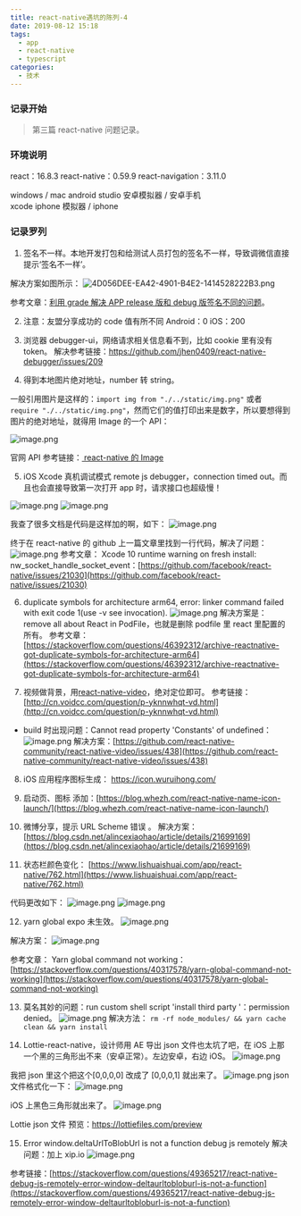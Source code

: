 ```yaml
---
title: react-native遇坑的陈列-4
date: 2019-08-12 15:18
tags:
  - app
  - react-native
  - typescript
categories:
  - 技术
---
```


### 记录开始

> 第三篇 react-native 问题记录。

### 环境说明

react：16.8.3
react-native：0.59.9
react-navigation：3.11.0

windows / mac
android studio 安卓模拟器 / 安卓手机  
xcode iphone 模拟器 / iphone

### 记录罗列

1. 签名不一样。本地开发打包和给测试人员打包的签名不一样，导致调微信直接提示‘签名不一样’。

解决方案如图所示：
![4D056DEE-EA42-4901-B4E2-1414528222B3.png](https://upload-images.jianshu.io/upload_images/3453108-30222aa36373603d.png?imageMogr2/auto-orient/strip%7CimageView2/2/w/1240)

参考文章：[利用 grade 解决 APP release 版和 debug 版签名不同的问题](https://blog.csdn.net/qq_28183203/article/details/72831395)。

2. 注意：友盟分享成功的 code 值有所不同
   Android：0
   iOS：200

3. 浏览器 debugger-ui，网络请求相关信息看不到，比如 cookie 里有没有 token。
   解决参考链接：https://github.com/jhen0409/react-native-debugger/issues/209

4) 得到本地图片绝对地址，number 转 string。

一般引用图片是这样的：`import img from "./../static/img.png"` 或者 `require "./../static/img.png"`，然而它们的值打印出来是数字，所以要想得到图片的绝对地址，就得用 Image 的一个 API：

![image.png](https://upload-images.jianshu.io/upload_images/3453108-20d501cc8f027ba8.png?imageMogr2/auto-orient/strip%7CimageView2/2/w/1240)

官网 API 参考链接：[ react-native 的 Image](https://facebook.github.io/react-native/docs/image)

5. iOS Xcode 真机调试模式 remote js debugger，connection timed out。而且也会直接导致第一次打开 app 时，请求接口也超级慢！

![image.png](https://upload-images.jianshu.io/upload_images/3453108-86dfa053054e7c90.png?imageMogr2/auto-orient/strip%7CimageView2/2/w/1240)
![image.png](https://upload-images.jianshu.io/upload_images/3453108-75e996d659015824.png?imageMogr2/auto-orient/strip%7CimageView2/2/w/1240)

我查了很多文档是代码是这样加的啊，如下：
![image.png](https://upload-images.jianshu.io/upload_images/3453108-dfce125c3e3ef9e6.png?imageMogr2/auto-orient/strip%7CimageView2/2/w/1240)

终于在 react-native 的 github 上一篇文章里找到一行代码，解决了问题：
![image.png](https://upload-images.jianshu.io/upload_images/3453108-cc89c5345d5fd962.png?imageMogr2/auto-orient/strip%7CimageView2/2/w/1240)
参考文章：
Xcode 10 runtime warning on fresh install: nw_socket_handle_socket_event：[https://github.com/facebook/react-native/issues/21030](https://github.com/facebook/react-native/issues/21030)

6. duplicate symbols for architecture arm64, error: linker command failed with exit code 1(use -v see invocation).
   ![image.png](https://upload-images.jianshu.io/upload_images/3453108-bec08b5d0d5fbda4.png?imageMogr2/auto-orient/strip%7CimageView2/2/w/1240)
   解决方案是：remove all about React in PodFile，也就是删除 podfile 里 react 里配置的所有。
   参考文章：[https://stackoverflow.com/questions/46392312/archive-reactnative-got-duplicate-symbols-for-architecture-arm64](https://stackoverflow.com/questions/46392312/archive-reactnative-got-duplicate-symbols-for-architecture-arm64)

7. 视频做背景，用[react-native-video](https://github.com/react-native-community/react-native-video)，绝对定位即可。
   参考链接：[http://cn.voidcc.com/question/p-yknnwhqt-vd.html](http://cn.voidcc.com/question/p-yknnwhqt-vd.html)

- build 时出现问题：Cannot read property 'Constants' of undefined：
  ![image.png](https://upload-images.jianshu.io/upload_images/3453108-93db988f779d16d7.png?imageMogr2/auto-orient/strip%7CimageView2/2/w/1240)
  解决方案：[https://github.com/react-native-community/react-native-video/issues/438](https://github.com/react-native-community/react-native-video/issues/438)

8. iOS 应用程序图标生成： https://icon.wuruihong.com/

9. 启动页、图标 添加：[https://blog.whezh.com/react-native-name-icon-launch/](https://blog.whezh.com/react-native-name-icon-launch/)

10. 微博分享，提示 URL Scheme 错误 。
    解决方案：[https://blog.csdn.net/alincexiaohao/article/details/21699169](https://blog.csdn.net/alincexiaohao/article/details/21699169)

11. 状态栏颜色变化：
    [https://www.lishuaishuai.com/app/react-native/762.html](https://www.lishuaishuai.com/app/react-native/762.html)

代码更改如下：
![image.png](https://upload-images.jianshu.io/upload_images/3453108-62545a84dfbd1f02.png?imageMogr2/auto-orient/strip%7CimageView2/2/w/1240)
![image.png](https://upload-images.jianshu.io/upload_images/3453108-a76c6f027a5ea748.png?imageMogr2/auto-orient/strip%7CimageView2/2/w/1240)

12. yarn global expo 未生效。
    ![image.png](https://upload-images.jianshu.io/upload_images/3453108-2d5f9e1dfff72278.png?imageMogr2/auto-orient/strip%7CimageView2/2/w/1240)

解决方案：
![image.png](https://upload-images.jianshu.io/upload_images/3453108-121dbb79d24f3b46.png?imageMogr2/auto-orient/strip%7CimageView2/2/w/1240)

参考文章：
Yarn global command not working：[https://stackoverflow.com/questions/40317578/yarn-global-command-not-working](https://stackoverflow.com/questions/40317578/yarn-global-command-not-working)

13. 莫名其妙的问题：run custom shell script 'install third party '：permission denied。
    ![image.png](https://upload-images.jianshu.io/upload_images/3453108-40b9d846c85737c8.png?imageMogr2/auto-orient/strip%7CimageView2/2/w/1240)
    解决方法：
    `rm -rf node_modules/ && yarn cache clean && yarn install`

14. Lottie-react-native，设计师用 AE 导出 json 文件也太坑了吧，在 iOS 上那一个黑的三角形出不来（安卓正常）。左边安卓，右边 iOS。
    ![image.png](https://upload-images.jianshu.io/upload_images/3453108-e31578db69b54e6f.png?imageMogr2/auto-orient/strip%7CimageView2/2/w/1240)

我把 json 里这个把这个[0,0,0,0] 改成了 [0,0,0,1] 就出来了。
![image.png](https://upload-images.jianshu.io/upload_images/3453108-7790654cfbae8374.png?imageMogr2/auto-orient/strip%7CimageView2/2/w/1240)
json 文件格式化一下：
![image.png](https://upload-images.jianshu.io/upload_images/3453108-66f8286710966320.png?imageMogr2/auto-orient/strip%7CimageView2/2/w/1240)

iOS 上黑色三角形就出来了。
![image.png](https://upload-images.jianshu.io/upload_images/3453108-e1f616aa007dc056.png?imageMogr2/auto-orient/strip%7CimageView2/2/w/1240)

Lottie json 文件 预览：https://lottiefiles.com/preview

15. Error window.deltaUrlToBlobUrl is not a function
    debug js remotely
    解决问题：加上 xip.io
    ![image.png](https://upload-images.jianshu.io/upload_images/3453108-de4f59071df91b89.png?imageMogr2/auto-orient/strip%7CimageView2/2/w/1240)

参考链接：[https://stackoverflow.com/questions/49365217/react-native-debug-js-remotely-error-window-deltaurltobloburl-is-not-a-function](https://stackoverflow.com/questions/49365217/react-native-debug-js-remotely-error-window-deltaurltobloburl-is-not-a-function)
